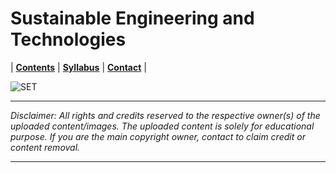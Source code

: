 # Sustainable Engineering and Technologies

| **[Contents](Contents/Content.md)** | **[Syllabus](Contents/Syllabus.md)** | **[Contact](Contents/Contact.md)** |  

![SET](Contents/SET.png)

---

*Disclaimer: All rights and credits reserved to the respective owner(s) of the uploaded content/images. The uploaded content is solely for educational purpose. If you are the main copyright owner, contact to claim credit or content removal.*

---
